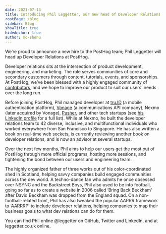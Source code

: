 ```yaml
---
date: 2021-07-13
title: Introducing Phil Leggetter, our new head of Developer Relations
rootPage: /blog
sidebar: Blog
showTitle: true
hideAnchor: true
author: mo-shehu
---
```


We’re proud to announce a new hire to the PostHog team; Phil Leggetter will head up Developer Relations at PostHog.

Developer relations sits at the intersection of product development, engineering, and marketing. The role serves communities of core and secondary customers through content, tutorials, events, and sponsorships. At PostHog, we’ve been blessed with a highly engaged community of [contributors](https://posthog.com/contributors), and we hope to improve our product to suit our users’ needs over the long run.

Before joining PostHog, Phil managed developer at [tru.ID](https://tru.id/) (a mobile authentication platform), [Vonage](https://www.vonage.com/) (a communications API company), Nexmo (later acquired by Vonage), [Pusher](https://pusher.com/), and other tech startups (see [his LinkedIn profile](https://www.linkedin.com/in/leggetter/) for a full list). While at Nexmo, he built the developer relations team to 42 diverse, inclusive, and multifunctional individuals who worked everywhere from San Francisco to Singapore. He has also written a book on real-time web sockets, is currently reviewing another book on developer relations, and is now an advisor at several startups.

Over the next few months, Phil aims to help our users get the most out of PostHog through more official programs, hosting more sessions, and tightening the bond between our users and engineering team. 

The highly organized father of three works out of his color-coordinated shed in Scotland, helping savvy companies build engaged communities across the dev world. A techno-dance fan who admits he once obsessed over NSYNC and the Backstreet Boys, Phil also used to be into football, going so far as to create a website in 2006 called ‘Bring Back Beckham’ after David Beckham was dropped from the England squad. On a non-football-related front, Phil has also tweaked the popular AARRR framework to ‘AARRRP’ to include developer relations, helping companies to map their business goals to what dev relations can do for them.

You can find Phil online @leggetter on GitHub, Twitter and LinkedIn, and at leggetter.co.uk online.
